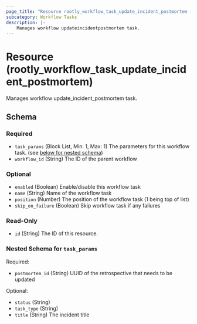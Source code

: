 ```yaml
---
page_title: "Resource rootly_workflow_task_update_incident_postmortem - terraform-provider-rootly"
subcategory: Workflow Tasks
description: |-
    Manages workflow updateincidentpostmortem task.
---
```


# Resource (rootly_workflow_task_update_incident_postmortem)

Manages workflow update_incident_postmortem task.



<!-- schema generated by tfplugindocs -->
## Schema

### Required

- `task_params` (Block List, Min: 1, Max: 1) The parameters for this workflow task. (see [below for nested schema](#nestedblock--task_params))
- `workflow_id` (String) The ID of the parent workflow

### Optional

- `enabled` (Boolean) Enable/disable this workflow task
- `name` (String) Name of the workflow task
- `position` (Number) The position of the workflow task (1 being top of list)
- `skip_on_failure` (Boolean) Skip workflow task if any failures

### Read-Only

- `id` (String) The ID of this resource.

<a id="nestedblock--task_params"></a>
### Nested Schema for `task_params`

Required:

- `postmortem_id` (String) UUID of the retrospective that needs to be updated

Optional:

- `status` (String)
- `task_type` (String)
- `title` (String) The incident title
